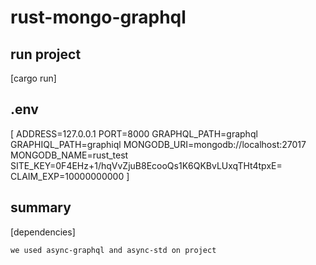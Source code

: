 # rust-mongo-graphql

## run project

[cargo run]

## .env

[ 
ADDRESS=127.0.0.1 PORT=8000
GRAPHQL_PATH=graphql GRAPHIQL_PATH=graphiql
MONGODB_URI=mongodb://localhost:27017 MONGODB_NAME=rust_test
SITE_KEY=0F4EHz+1/hqVvZjuB8EcooQs1K6QKBvLUxqTHt4tpxE= CLAIM_EXP=10000000000 
]

## summary
[dependencies]
```
we used async-graphql and async-std on project
```

